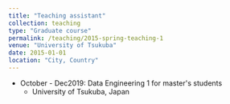 ```yaml
---
title: "Teaching assistant"
collection: teaching
type: "Graduate course"
permalink: /teaching/2015-spring-teaching-1
venue: "University of Tsukuba"
date: 2015-01-01
location: "City, Country"
---
```


* October - Dec2019: Data Engineering 1 for master's students
  * University of Tsukuba, Japan

